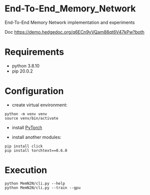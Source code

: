 # End-To-End_Memory_Network
End-To-End Memory Network implementation and experiments

Doc
https://demo.hedgedoc.org/q6ECn9yVQam88qt6V47kPw?both

# Requirements
- python 3.8.10
- pip 20.0.2

# Configuration
- create virtual environment:
```
python -m venv venv
source venv/bin/activate
```

- install [PyTorch](https://pytorch.org/)

- install another modules:
```
pip install click
pip install torchtext==0.6.0
```

# Execution
```
python MemN2N/cli.py --help
python MemN2N/cli.py --train --gpu
```
